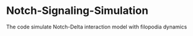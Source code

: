 # Notch-Signaling-Simulation
The code simulate Notch-Delta interaction model with filopodia dynamics 
